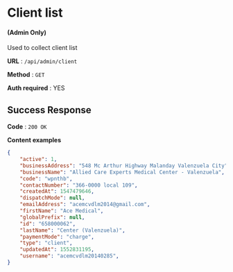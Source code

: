 # Client list

#### (**Admin Only**)

Used to collect client list

**URL** : `/api/admin/client`

**Method** : `GET`

**Auth required** : YES

## Success Response

**Code** : `200 OK`

**Content examples**

```json
{
    "active": 1,
    "businessAddress": "548 Mc Arthur Highway Malanday Valenzuela City",
    "businessName": "Allied Care Experts Medical Center - Valenzuela",
    "code": "wpnthb",
    "contactNumber": "366-0000 local 109",
    "createdAt": 1547479646,
    "dispatchMode": null,
    "emailAddress": "acemcvdlm2014@gmail.com",
    "firstName": "Ace Medical",
    "globalPrefix": null,
    "id": "658000062",
    "lastName": "Center (Valenzuela)",
    "paymentMode": "charge",
    "type": "client",
    "updatedAt": 1552831195,
    "username": "acemcvdlm20140285",
}
```
